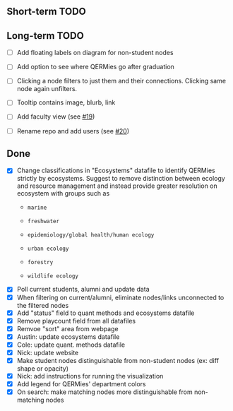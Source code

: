 ## Short-term TODO
 
 
## Long-term TODO
- [ ] Add floating labels on diagram for non-student nodes
- [ ] Add option to see where QERMies go after graduation
- [ ] Clicking a node filters to just them and their connections. Clicking same node again unfilters.
- [ ] Tooltip contains image, blurb, link
- [ ] Add faculty view (see [#19](https://github.com/nkullman/QERMCollaborations/issues/19))
- [ ] Rename repo and add users (see [#20](https://github.com/nkullman/QERMCollaborations/issues/20))


## Done
- [x] Change classifications in "Ecosystems" datafile to identify QERMies strictly by ecosystems. Suggest to remove distinction between ecology and resource management and instead provide greater resolution on ecosystem with groups such as
  - 	marine
  - 	freshwater
  - 	epidemiology/global health/human ecology
  - 	urban ecology
  - 	forestry
  - 	wildlife ecology
- [x] Poll current students, alumni and update data
- [x] When filtering on current/alumni, eliminate nodes/links unconnected to the filtered nodes
- [x] Add "status" field to quant methods and ecosystems datafile
- [x] Remove playcount field from all datafiles
- [x] Remvoe "sort" area from webpage
- [x] Austin: update ecosystems datafile
- [x] Cole: update quant. methods datafile
- [x] Nick: update website
- [x] Make student nodes distinguishable from non-student nodes (ex: diff shape or opacity)
- [x] Nick: add instructions for running the visualization
- [x] Add legend for QERMies' department colors
- [x] On search: make matching nodes more distinguishable from non-matching nodes
